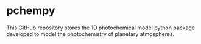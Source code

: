 # pchempy

This GitHub repository stores the 1D photochemical model python package developed to model the photochemistry of planetary atmospheres.

